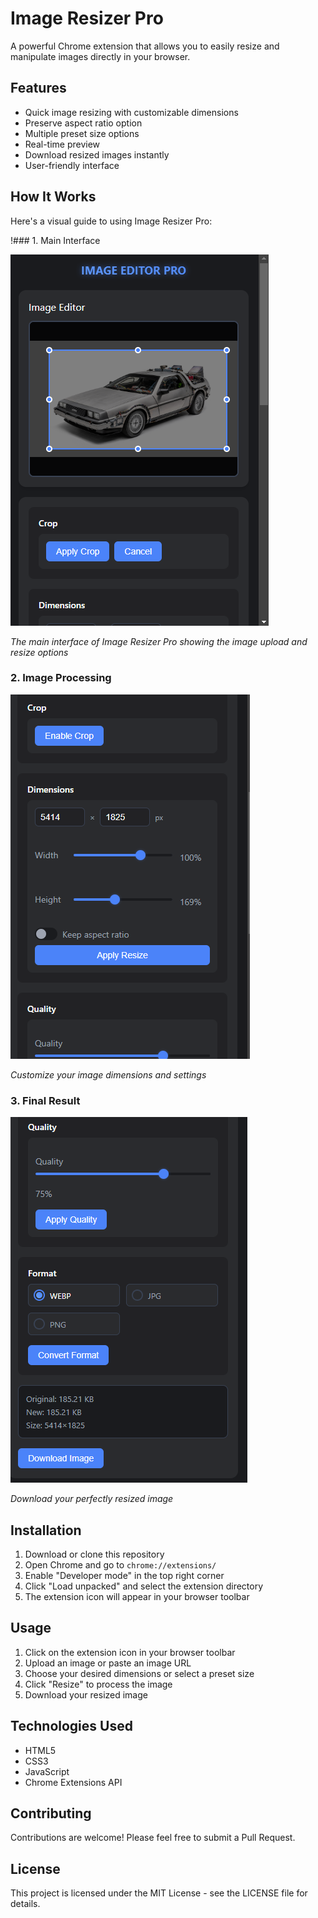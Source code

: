 # Image Resizer Pro

A powerful Chrome extension that allows you to easily resize and manipulate images directly in your browser.

## Features

- Quick image resizing with customizable dimensions
- Preserve aspect ratio option
- Multiple preset size options
- Real-time preview
- Download resized images instantly
- User-friendly interface

## How It Works

Here's a visual guide to using Image Resizer Pro:

!### 1. Main Interface

![Main Interface](./image_reizer_pro/img/img_1.PNG)

*The main interface of Image Resizer Pro showing the image upload and resize options*

### 2. Image Processing

![Image Processing](./image_reizer_pro/img/img_2.PNG)

*Customize your image dimensions and settings*

### 3. Final Result

![Final Result](./image_reizer_pro/img/img_3.PNG)

*Download your perfectly resized image*


## Installation

1. Download or clone this repository
2. Open Chrome and go to `chrome://extensions/`
3. Enable "Developer mode" in the top right corner
4. Click "Load unpacked" and select the extension directory
5. The extension icon will appear in your browser toolbar

## Usage

1. Click on the extension icon in your browser toolbar
2. Upload an image or paste an image URL
3. Choose your desired dimensions or select a preset size
4. Click "Resize" to process the image
5. Download your resized image

## Technologies Used

- HTML5
- CSS3
- JavaScript
- Chrome Extensions API

## Contributing

Contributions are welcome! Please feel free to submit a Pull Request.

## License

This project is licensed under the MIT License - see the LICENSE file for details.
